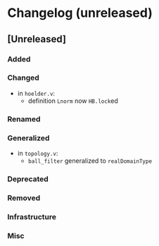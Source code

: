 # Changelog (unreleased)

## [Unreleased]

### Added

### Changed

- in `hoelder.v`:
  + definition `Lnorm` now `HB.lock`ed

### Renamed

### Generalized

- in `topology.v`:
  + `ball_filter` generalized to `realDomainType`

### Deprecated

### Removed

### Infrastructure

### Misc
